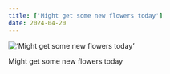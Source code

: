 ```yaml
---
title: ['Might get some new flowers today']
date: 2024-04-20
---
```


![‘Might get some new flowers today’](/240420_might-get-some_counter.jpg)

Might get some new flowers today
